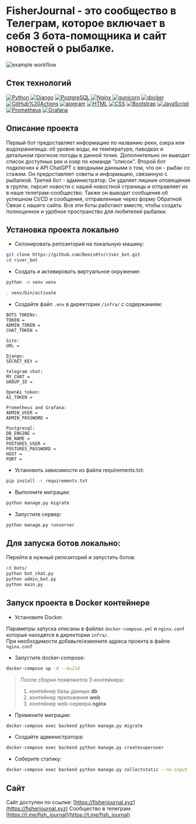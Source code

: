 # FisherJournal - это сообщество в Телеграм, которое включает в себя 3 бота-помощника и сайт новостей о рыбалке.

![example workflow](https://github.com/DenisKtv/river_bot/actions/workflows/main.yml/badge.svg)  

## Стек технологий

[![Python](https://img.shields.io/badge/-Python-464646?style=flat-square&logo=Python)](https://www.python.org/)
[![Django](https://img.shields.io/badge/-Django-464646?style=flat-square&logo=Django)](https://www.djangoproject.com/)
[![PostgreSQL](https://img.shields.io/badge/-PostgreSQL-464646?style=flat-square&logo=PostgreSQL)](https://www.postgresql.org/)
[![Nginx](https://img.shields.io/badge/-NGINX-464646?style=flat-square&logo=NGINX)](https://nginx.org/ru/)
[![gunicorn](https://img.shields.io/badge/-gunicorn-464646?style=flat-square&logo=gunicorn)](https://gunicorn.org/)
[![docker](https://img.shields.io/badge/-Docker-464646?style=flat-square&logo=docker)](https://www.docker.com/)
[![GitHub%20Actions](https://img.shields.io/badge/-GitHub%20Actions-464646?style=flat-square&logo=GitHub%20actions)](https://github.com/features/actions)
[![aiogram](https://img.shields.io/badge/-aiogram-2B6EDE?style=flat-square&logo=telegram)](https://aiogram.dev/)
[![HTML](https://img.shields.io/badge/-HTML-E34F26?style=flat-square&logo=HTML5&logoColor=white)](https://www.w3.org/TR/html52/)
[![CSS](https://img.shields.io/badge/-CSS-1572B6?style=flat-square&logo=CSS3&logoColor=white)](https://www.w3.org/Style/CSS/Overview.en.html)
[![Bootstrap](https://img.shields.io/badge/-Bootstrap-7952B3?style=flat-square&logo=Bootstrap&logoColor=white)](https://getbootstrap.com/)
[![JavaScript](https://img.shields.io/badge/-JavaScript-F7DF1E?style=flat-square&logo=JavaScript&logoColor=black)](https://www.ecma-international.org/publications/standards/Ecma-262.htm)
[![Prometheus](https://img.shields.io/badge/-Prometheus-E6522C?style=flat-square&logo=Prometheus&logoColor=white)](https://prometheus.io/)
[![Grafana](https://img.shields.io/badge/-Grafana-F46800?style=flat-square&logo=Grafana&logoColor=white)](https://grafana.com/)

## Описание проекта

Первый бот предоставляет информацию по названию реки, озера или водохранилища: об уровне воды, ее температуре, паводках и детальном прогнозе погоды в данной точке. Дополнительно он выводит список доступных рек и озер по команде "список".
Второй бот подключен к API ChatGPT с вводными данными о том, что он - рыбак со стажем. Он предоставляет советы и информацию, связанную с рыбалкой.
Третий бот - администратор. Он удаляет лишние оповещения в группе, парсит новости с нашей новостной страницы и отправляет их в наше телеграм-сообщество. Также он выводит сообщения об успешном CI/CD и сообщения, отправленные через форму Обратной Связи с нашего сайта.
Все эти боты работают вместе, чтобы создать полноценное и удобное пространство для любителей рыбалки.

## Установка проекта локально

* Склонировать репозиторий на локальную машину:
```bash
git clone https://github.com/DenisKtv/river_bot.git
cd river_bot
```

* Cоздать и активировать виртуальное окружение:

```bash
python -m venv venv
```

```bash
. venv/bin/activate
```

* Cоздайте файл `.env` в директории `/infra/` с содержанием:

```
BOTS TOKENs:
TOKEN =
ADMIN_TOKEN = 
CHAT_TOKEN = 

Site:
URL = 

Django:
SECRET_KEY = 

telegram chat:
MY_CHAT = 
GROUP_ID =

OpenAi token:
AI_TOKEN =

Prometheus and Grafana:
ADMIN_USER = 
ADMIN_PASSWORD = 

Postgresql:
DB_ENGINE = 
DB_NAME = 
POSTGRES_USER = 
POSTGRES_PASSWORD = 
HOST = 
PORT = 
```

* Установить зависимости из файла requirements.txt:

```bash
pip install -r requirements.txt
```

* Выполните миграции:

```bash
python manage.py migrate
```

* Запустите сервер:
```bash
python manage.py runserver
```

## Для запуска ботов локально:
Перейти в нужный репозиторий и запустить ботов:
```bash
cd bots/
python bot_chat.py
python admin_bot.py
python main.py
```

## Запуск проекта в Docker контейнере
* Установите Docker.

Параметры запуска описаны в файлах `docker-compose.yml` и `nginx.conf` которые находятся в директории `infra/`.  
При необходимости добавьте/измените адреса проекта в файле `nginx.conf`

* Запустите docker-compose:
```bash
docker-compose up -d --build
```  
  > После сборки появляются 3 контейнера:
  > 1. контейнер базы данных **db**
  > 2. контейнер приложения **web**
  > 3. контейнер web-сервера **nginx**
* Примените миграции:
```bash
docker-compose exec backend python manage.py migrate
```
* Создайте администратора:
```bash
docker-compose exec backend python manage.py createsuperuser
```
* Соберите статику:
```bash
docker-compose exec backend python manage.py collectstatic --no-input
```

## Сайт
Сайт доступен по ссылке:
[https://fisherjournal.xyz](https://fisherjournal.xyz)
Сообщество в телеграм:
[https://t.me/fish_journal](https://t.me/fish_journal)
